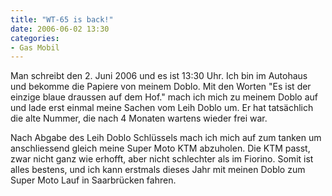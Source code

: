 ```yaml
---
title: "WT-65 is back!"
date: 2006-06-02 13:30
categories: 
- Gas Mobil
---
```

Man schreibt den 2. Juni 2006 und es ist 13:30 Uhr. Ich bin im Autohaus und bekomme die Papiere von meinem Doblo. Mit den Worten "Es ist der einzige blaue draussen auf dem Hof." mach ich mich zu meinem Doblo auf und lade erst einmal meine Sachen vom Leih Doblo um. Er hat tatsächlich die alte Nummer, die nach 4 Monaten wartens wieder frei war.

<!--more-->

Nach Abgabe des Leih Doblo Schlüssels mach ich mich auf zum tanken um anschliessend gleich meine Super Moto KTM abzuholen. Die KTM passt, zwar nicht ganz wie erhofft, aber nicht schlechter als im Fiorino. Somit ist alles bestens, und ich kann erstmals dieses Jahr mit meinen Doblo zum Super Moto Lauf in Saarbrücken fahren. 